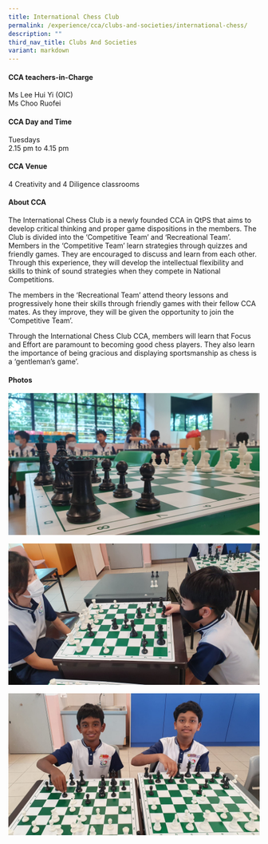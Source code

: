 ```yaml
---
title: International Chess Club
permalink: /experience/cca/clubs-and-societies/international-chess/
description: ""
third_nav_title: Clubs And Societies
variant: markdown
---
```

#### **CCA teachers-in-Charge**
Ms Lee Hui Yi (OIC) <br>
Ms Choo Ruofei

#### **CCA Day and Time**
Tuesdays<br>
2.15 pm to 4.15 pm

#### **CCA Venue**
4 Creativity and 4 Diligence classrooms

#### **About CCA**

The International Chess Club is a newly founded CCA in QtPS that aims to develop critical thinking and proper game dispositions in the members. The Club is divided into the ‘Competitive Team’ and ‘Recreational Team’. Members in the ‘Competitive Team’ learn strategies through quizzes and friendly games. They are encouraged to discuss and learn from each other. Through this experience, they will develop the intellectual flexibility and skills to think of sound strategies when they compete in National Competitions.

The members in the ‘Recreational Team’ attend theory lessons and progressively hone their skills through friendly games with their fellow CCA mates. As they improve, they will be given the opportunity to join the ‘Competitive Team’.

Through the International Chess Club CCA, members will learn that Focus and Effort are paramount to becoming good chess players. They also learn the importance of being gracious and displaying sportsmanship as chess is a ‘gentleman’s game’.

#### **Photos**

![](/images/IntChess1.jpeg)

![](/images/IntChess2.jpeg)

![](/images/IntChess3.jpeg)